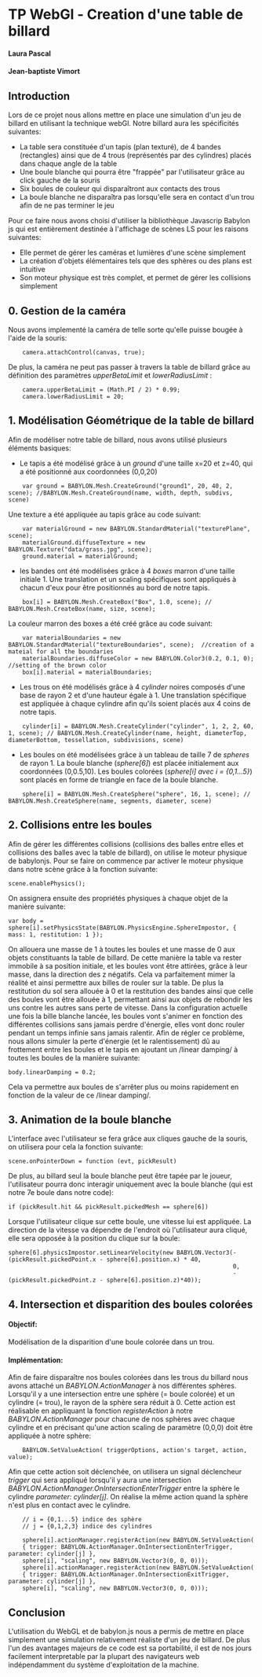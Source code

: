 # TP WebGl - Creation d'une table de billard


#### Laura Pascal 
#### Jean-baptiste Vimort 


## Introduction
Lors de ce projet nous allons mettre en place une simulation d'un jeu de billard en utilisant la technique webGl. Notre billard aura les spécificités suivantes:
- La table sera constituée d'un tapis (plan texturé), de 4 bandes (rectangles) ainsi que de 4 trous (représentés par des cylindres) placés dans chaque angle de la table
- Une boule blanche qui pourra être "frappée" par l'utilisateur grâce au click gauche de la souris
- Six boules de couleur qui disparaîtront aux contacts des trous
- La boule blanche ne disparaîtra pas lorsqu'elle sera en contact d'un trou afin de ne pas terminer le jeu

Pour ce faire nous avons choisi d'utiliser la bibliothèque Javascrip Babylon js qui est entièrement destinée à l'affichage de scènes LS pour les raisons suivantes:
- Elle permet de gérer les caméras et lumières d'une scène simplement 
- La création d'objets élémentaires tels que des sphères ou des plans est intuitive
- Son moteur physique est très complet, et permet de gérer les collisions simplement

## 0. Gestion de la caméra
Nous avons implementé la caméra de telle sorte qu'elle puisse bougée à l'aide de la souris: 
```
	camera.attachControl(canvas, true);
```

De plus, la caméra ne peut pas passer à travers la table de billard grâce au définition des paramètres _upperBetaLimit_ et _lowerRadiusLimit_ : 
```
	camera.upperBetaLimit = (Math.PI / 2) * 0.99; 
	camera.lowerRadiusLimit = 20;
```


## 1. Modélisation Géométrique de la table de billard
Afin de modéliser notre table de billard, nous avons utilisé plusieurs éléments basiques: 
- Le tapis a été modélisé grâce à un _ground_ d'une taille x=20 et z=40, qui a été positionné aux coordonnées (0,0,20) 
```
	var ground = BABYLON.Mesh.CreateGround("ground1", 20, 40, 2, scene); //BABYLON.Mesh.CreateGround(name, width, depth, subdivs, scene)
```

Une texture a été appliquée au tapis grâce au code suivant:
```
	var materialGround = new BABYLON.StandardMaterial("texturePlane", scene);
	materialGround.diffuseTexture = new BABYLON.Texture("data/grass.jpg", scene);
	ground.material = materialGround;
```

- les bandes ont été modélisées grâce à 4 _boxes_ marron d'une taille initiale 1. Une translation et un scaling spécifiques sont appliqués à chacun d'eux pour être positionnés au bord de notre tapis.
```
	box[i] = BABYLON.Mesh.CreateBox("Box", 1.0, scene); // BABYLON.Mesh.CreateBox(name, size, scene);
```

La couleur marron des boxes a été créé grâce au code suivant:
```
	var materialBoundaries = new BABYLON.StandardMaterial("textureBoundaries", scene);  //creation of a mateial for all the boundaries
	materialBoundaries.diffuseColor = new BABYLON.Color3(0.2, 0.1, 0); //setting of the brown color
	box[i].material = materialBoundaries;
```

- Les trous on été modélisés grâce à 4 _cylinder_ noires composés d'une base de rayon 2 et d'une hauteur égale à 1. Une translation spécifique est appliquée à chaque cylindre afin qu'ils soient placés aux 4 coins de notre tapis.
```
	cylinder[i] = BABYLON.Mesh.CreateCylinder("cylinder", 1, 2, 2, 60, 1, scene); // BABYLON.Mesh.CreateCylinder(name, height, diameterTop, diameterBottom, tessellation, subdivisions, scene)
```

- Les boules on été modélisées grâce à un tableau de taille 7 de _spheres_ de rayon 1. La boule blanche (_sphere[6]_) est placée initialement aux coordonnées (0,0.5,10). Les boules colorées (_sphere[i] avec i = {0,1...5}_) sont placés en forme de triangle en face de la boule blanche. 
```
	sphere[i] = BABYLON.Mesh.CreateSphere("sphere", 16, 1, scene); // BABYLON.Mesh.CreateSphere(name, segments, diameter, scene)
```

## 2. Collisions entre les boules 
Afin de gérer les différentes collisions (collisions des balles entre elles et collisions des balles avec la table de billard), on utilise le moteur physique de babylonjs. Pour se faire on commence par activer le moteur physique dans notre scène grâce à la fonction suivante:
```
scene.enablePhysics();
```
On assignera ensuite des propriétés physiques à chaque objet de la manière suivante:
```
var body = sphere[i].setPhysicsState(BABYLON.PhysicsEngine.SphereImpostor, { mass: 1, restitution: 1 });
```
On allouera une masse de 1 à toutes les boules et une masse de 0 aux objets constituants la table de billard. De cette manière la table va rester immobile à sa position initiale, et les boules vont être attirées, grâce à leur masse, dans la direction des z négatifs. Cela va parfaitement mimer la réalité et ainsi permettre aux billes de rouler sur la table. De plus la restitution du sol sera allouée à 0 et la restitution des bandes ainsi que celle des boules vont être allouée à 1, permettant ainsi aux objets de rebondir les uns contre les autres sans perte de vitesse.
Dans la configuration actuelle une fois la bille blanche lancée, les boules vont s'animer en fonction des différentes collisions sans jamais perdre d'énergie, elles vont donc rouler pendant un temps infinie sans jamais ralentir. Afin de régler ce problème, nous allons simuler la perte d'énergie (et le ralentissement) dû au frottement entre les boules et le tapis en ajoutant un /linear damping/ à toutes les boules de la manière suivante:
```
body.linearDamping = 0.2;
```
Cela va permettre aux boules de s'arrêter plus ou moins rapidement en fonction de la valeur de ce /linear damping/.

## 3. Animation de la boule blanche
L'interface avec l'utilisateur se fera grâce aux cliques gauche de la souris, on utilisera pour cela la fonction suivante:
```
scene.onPointerDown = function (evt, pickResult) 
```
De plus, au billard seul la boule blanche peut être tapée par le joueur, l'utilisateur pourra donc interagir uniquement avec la boule blanche (qui est notre 7e boule dans notre code):
```
if (pickResult.hit && pickResult.pickedMesh == sphere[6])
```
Lorsque l'utilisateur clique sur cette boule, une vitesse lui est appliquée. La direction de la vitesse va dépendre de l'endroit où l'utilisateur aura cliqué, elle sera opposée à la position du clique sur la boule:
```
sphere[6].physicsImpostor.setLinearVelocity(new BABYLON.Vector3(-(pickResult.pickedPoint.x - sphere[6].position.x) * 40,
                                                                0,
                                                                -(pickResult.pickedPoint.z - sphere[6].position.z)*40));
```


## 4. Intersection et disparition des boules colorées
#### Objectif:
Modélisation de la disparition d'une boule colorée dans un trou.
#### Implémentation:
Afin de faire disparaître nos boules colorées dans les trous du billard nous avons attaché un _BABYLON.ActionManager_ à nos différentes sphères. Lorsqu'il y a une intersection entre une sphère (= boule colorée) et un cylindre (= trou), le rayon de la sphère sera réduit à 0. Cette action est réalisable en appliquant la fonction _registerAction_ à notre _BABYLON.ActionManager_ pour chacune de nos sphères avec chaque cylindre et en précisant qu'une action scaling de paramètre (0,0,0) doit être appliquée à notre sphère: 
```
	BABYLON.SetValueAction( triggerOptions, action's target, action, value);
```

Afin que cette action soit déclenchée, on utilisera un signal déclencheur _trigger_ qui sera appliqué lorsqu'il y aura une intersection _BABYLON.ActionManager.OnIntersectionEnterTrigger_ entre la sphère le cylindre _parameter: cylinder[j]_. On réalise la même action quand la sphère n'est plus en contact avec le cylindre. 
```
	// i = {0,1...5} indice des sphère
	// j = {0,1,2,3} indice des cylindres

	sphere[i].actionManager.registerAction(new BABYLON.SetValueAction(
	{ trigger: BABYLON.ActionManager.OnIntersectionEnterTrigger, parameter: cylinder[j] },
	sphere[i], "scaling", new BABYLON.Vector3(0, 0, 0)));
	sphere[i].actionManager.registerAction(new BABYLON.SetValueAction(
	{ trigger: BABYLON.ActionManager.OnIntersectionExitTrigger, parameter: cylinder[j] },
	sphere[i], "scaling", new BABYLON.Vector3(0, 0, 0)));
```

## Conclusion
L'utilisation du WebGL et de babylon.js nous a permis de mettre en place simplement une simulation relativement réaliste d'un jeu de billard. De plus l'un des avantages majeurs de ce code est sa portabilité, il est de nos jours facilement interpretable par la plupart des navigateurs web indépendamment du système d'exploitation de la machine. 
